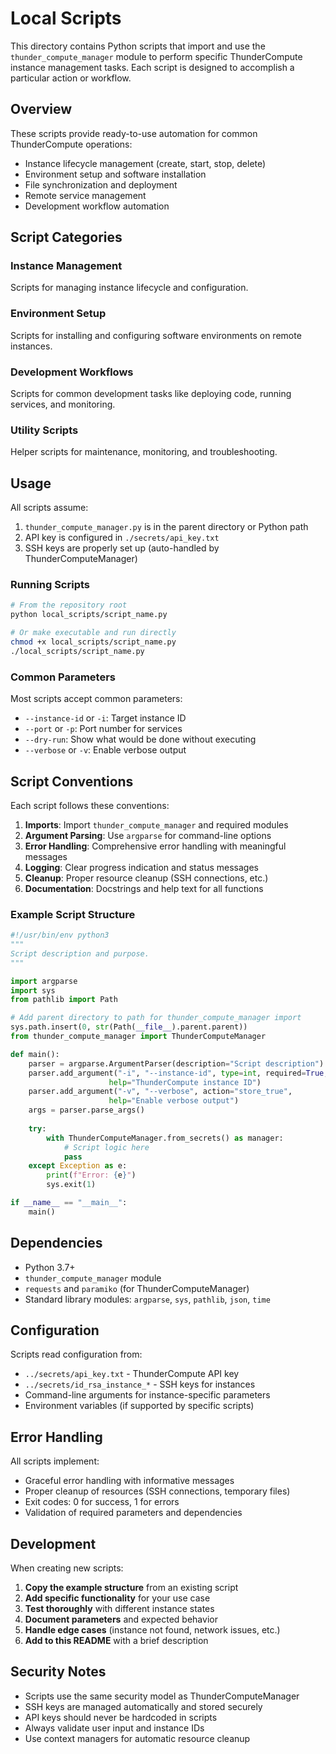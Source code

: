 # Local Scripts

This directory contains Python scripts that import and use the `thunder_compute_manager` module to perform specific ThunderCompute instance management tasks. Each script is designed to accomplish a particular action or workflow.

## Overview

These scripts provide ready-to-use automation for common ThunderCompute operations:
- Instance lifecycle management (create, start, stop, delete)
- Environment setup and software installation
- File synchronization and deployment
- Remote service management
- Development workflow automation

## Script Categories

### Instance Management
Scripts for managing instance lifecycle and configuration.

### Environment Setup
Scripts for installing and configuring software environments on remote instances.

### Development Workflows
Scripts for common development tasks like deploying code, running services, and monitoring.

### Utility Scripts
Helper scripts for maintenance, monitoring, and troubleshooting.

## Usage

All scripts assume:
1. `thunder_compute_manager.py` is in the parent directory or Python path
2. API key is configured in `./secrets/api_key.txt`
3. SSH keys are properly set up (auto-handled by ThunderComputeManager)

### Running Scripts

```bash
# From the repository root
python local_scripts/script_name.py

# Or make executable and run directly
chmod +x local_scripts/script_name.py
./local_scripts/script_name.py
```

### Common Parameters

Most scripts accept common parameters:
- `--instance-id` or `-i`: Target instance ID
- `--port` or `-p`: Port number for services
- `--dry-run`: Show what would be done without executing
- `--verbose` or `-v`: Enable verbose output

## Script Conventions

Each script follows these conventions:

1. **Imports**: Import `thunder_compute_manager` and required modules
2. **Argument Parsing**: Use `argparse` for command-line options
3. **Error Handling**: Comprehensive error handling with meaningful messages
4. **Logging**: Clear progress indication and status messages
5. **Cleanup**: Proper resource cleanup (SSH connections, etc.)
6. **Documentation**: Docstrings and help text for all functions

### Example Script Structure

```python
#!/usr/bin/env python3
"""
Script description and purpose.
"""

import argparse
import sys
from pathlib import Path

# Add parent directory to path for thunder_compute_manager import
sys.path.insert(0, str(Path(__file__).parent.parent))
from thunder_compute_manager import ThunderComputeManager

def main():
    parser = argparse.ArgumentParser(description="Script description")
    parser.add_argument("-i", "--instance-id", type=int, required=True,
                      help="ThunderCompute instance ID")
    parser.add_argument("-v", "--verbose", action="store_true",
                      help="Enable verbose output")
    args = parser.parse_args()
    
    try:
        with ThunderComputeManager.from_secrets() as manager:
            # Script logic here
            pass
    except Exception as e:
        print(f"Error: {e}")
        sys.exit(1)

if __name__ == "__main__":
    main()
```

## Dependencies

- Python 3.7+
- `thunder_compute_manager` module
- `requests` and `paramiko` (for ThunderComputeManager)
- Standard library modules: `argparse`, `sys`, `pathlib`, `json`, `time`

## Configuration

Scripts read configuration from:
- `../secrets/api_key.txt` - ThunderCompute API key
- `../secrets/id_rsa_instance_*` - SSH keys for instances
- Command-line arguments for instance-specific parameters
- Environment variables (if supported by specific scripts)

## Error Handling

All scripts implement:
- Graceful error handling with informative messages
- Proper cleanup of resources (SSH connections, temporary files)
- Exit codes: 0 for success, 1 for errors
- Validation of required parameters and dependencies

## Development

When creating new scripts:

1. **Copy the example structure** from an existing script
2. **Add specific functionality** for your use case
3. **Test thoroughly** with different instance states
4. **Document parameters** and expected behavior
5. **Handle edge cases** (instance not found, network issues, etc.)
6. **Add to this README** with a brief description

## Security Notes

- Scripts use the same security model as ThunderComputeManager
- SSH keys are managed automatically and stored securely
- API keys should never be hardcoded in scripts
- Always validate user input and instance IDs
- Use context managers for automatic resource cleanup